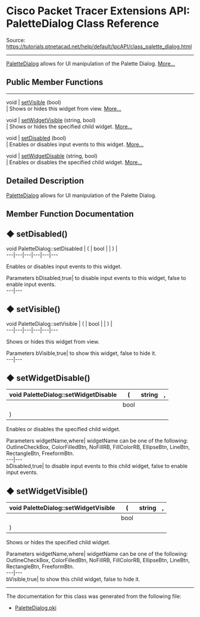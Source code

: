 # Cisco Packet Tracer Extensions API: PaletteDialog Class Reference

Source: https://tutorials.ptnetacad.net/help/default/IpcAPI/class_palette_dialog.html

---

[PaletteDialog](class_palette_dialog.html "PaletteDialog allows for UI manipulation of the Palette Dialog.") allows for UI manipulation of the Palette Dialog. [More...](class_palette_dialog.html#details)

##  Public Member Functions  
  
---  
void | [setVisible](class_palette_dialog.html#a1f4ab3db466a032853dd7c01c2f536e8) (bool)  
| Shows or hides this widget from view. [More...](class_palette_dialog.html#a1f4ab3db466a032853dd7c01c2f536e8)  
  
void | [setWidgetVisible](class_palette_dialog.html#abd7de8955b208c2024fd8254361eacba) (string, bool)  
| Shows or hides the specified child widget. [More...](class_palette_dialog.html#abd7de8955b208c2024fd8254361eacba)  
  
void | [setDisabled](class_palette_dialog.html#a96b2f5181093790ecea63f1b3f6b2400) (bool)  
| Enables or disables input events to this widget. [More...](class_palette_dialog.html#a96b2f5181093790ecea63f1b3f6b2400)  
  
void | [setWidgetDisable](class_palette_dialog.html#a9a20d7bafc255f151fba8d280960a3c4) (string, bool)  
| Enables or disables the specified child widget. [More...](class_palette_dialog.html#a9a20d7bafc255f151fba8d280960a3c4)  
  
  
## Detailed Description

[PaletteDialog](class_palette_dialog.html "PaletteDialog allows for UI manipulation of the Palette Dialog.") allows for UI manipulation of the Palette Dialog. 

## Member Function Documentation

## ◆ setDisabled()

void PaletteDialog::setDisabled  | ( | bool  | | ) |   
---|---|---|---|---|---  
  
Enables or disables input events to this widget. 

Parameters
     bDisabled,true| to disable input events to this widget, false to enable input events.   
---|---  
  
## ◆ setVisible()

void PaletteDialog::setVisible  | ( | bool  | | ) |   
---|---|---|---|---|---  
  
Shows or hides this widget from view. 

Parameters
     bVisible,true| to show this widget, false to hide it.   
---|---  
  
## ◆ setWidgetDisable()

void PaletteDialog::setWidgetDisable  | ( | string  | ,   
---|---|---|---  
|  | bool  |   
| ) | |   
  
Enables or disables the specified child widget. 

Parameters
     widgetName,where| widgetName can be one of the following: OutlineCheckBox, ColorFilledBtn, NoFillRB, FillColorRB, EllipseBtn, LineBtn, RectangleBtn, FreeformBtn.   
---|---  
bDisabled,true| to disable input events to this child widget, false to enable input events.   
  
## ◆ setWidgetVisible()

void PaletteDialog::setWidgetVisible  | ( | string  | ,   
---|---|---|---  
|  | bool  |   
| ) | |   
  
Shows or hides the specified child widget. 

Parameters
     widgetName,where| widgetName can be one of the following: OutlineCheckBox, ColorFilledBtn, NoFillRB, FillColorRB, EllipseBtn, LineBtn, RectangleBtn, FreeformBtn.   
---|---  
bVisible,true| to show this child widget, false to hide it.   
  
* * *

The documentation for this class was generated from the following file:

  * [PaletteDialog.pki](_palette_dialog_8pki.html)


